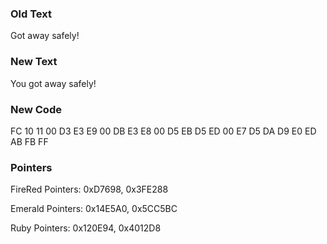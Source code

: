 ### Old Text
Got away safely!

### New Text
You got away safely!

### New Code
FC 10 11 00 D3 E3 E9 00 DB E3 E8 00 D5 EB D5 ED 00 E7 D5 DA D9 E0 ED AB FB FF

### Pointers
FireRed Pointers: 0xD7698, 0x3FE288

Emerald Pointers: 0x14E5A0, 0x5CC5BC

Ruby Pointers: 0x120E94, 0x4012D8
